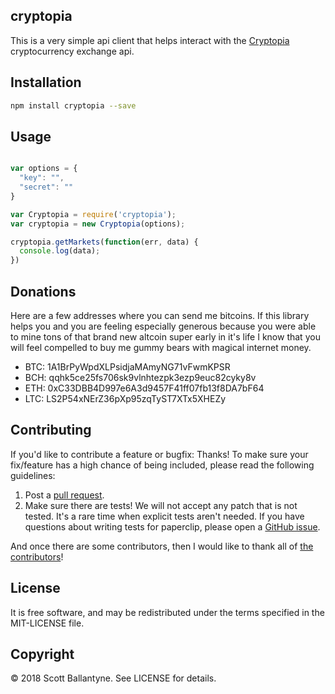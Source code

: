cryptopia
------------

This is a very simple api client that helps interact with the [Cryptopia](https://www.cryptopia.co.nz/Register?referrer=ussballantyne) cryptocurrency exchange api.  

Installation
------------
```bash
npm install cryptopia --save
```

Usage
------------

```javascript

var options = {
  "key": "",
  "secret": ""
}

var Cryptopia = require('cryptopia');
var cryptopia = new Cryptopia(options);

cryptopia.getMarkets(function(err, data) {
  console.log(data);  
})
```

Donations
------------

Here are a few addresses where you can send me bitcoins.  If this library helps you and you are feeling especially generous because you were able to mine tons of that brand new altcoin super early in it's life I know that you will feel compelled to buy me gummy bears with magical internet money.  


* BTC: 1A1BrPyWpdXLPsidjaMAmyNG71vFwmKPSR
* BCH: qqhk5ce25fs706sk9vlnhtezpk3ezp9euc82cyky8v
* ETH: 0xC33DBB4D997e6A3d9457F41ff07fb13f8DA7bF64
* LTC: LS2P54xNErZ36pXp95zqTyST7XTx5XHEZy


Contributing
------------

If you'd like to contribute a feature or bugfix: Thanks! To make sure your fix/feature has a high chance of being included, please read the following guidelines:

1. Post a [pull request](https://github.com/ballantyne/cryptopia/compare/).
2. Make sure there are tests! We will not accept any patch that is not tested.
   It's a rare time when explicit tests aren't needed. If you have questions
   about writing tests for paperclip, please open a
   [GitHub issue](https://github.com/ballantyne/cryptopia/issues/new).


And once there are some contributors, then I would like to thank all of [the contributors](https://github.com/ballantyne/cryptopia/graphs/contributors)!


License
-------

It is free software, and may be redistributed under the terms specified in the MIT-LICENSE file.

Copyright
-------
© 2018 Scott Ballantyne. See LICENSE for details.
